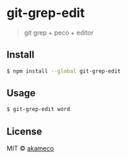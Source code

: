 # git-grep-edit

> git grep + peco + editor

## Install

```sh
$ npm install --global git-grep-edit
```

## Usage

```sh
$ git-grep-edit word
```


## License

MIT © [akameco](https://akameco.github.io)
